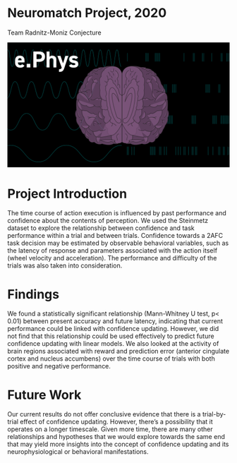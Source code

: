 # Neuromatch Project, 2020
Team Radnitz-Moniz Conjecture

![](TeamEphys.png)

# Project Introduction
The time course of action execution is influenced by past performance and confidence about the contents of perception. We used the Steinmetz dataset to explore the relationship between confidence and task performance within a trial and between trials. Confidence towards a 2AFC task decision may be estimated by observable behavioral variables, such as the latency of response and parameters associated with the action itself (wheel velocity and acceleration). The performance and difficulty of the trials was also taken into consideration. 

# Findings
We found a statistically significant relationship (Mann-Whitney U test, p< 0.01) between present accuracy and future latency, indicating that current performance could be linked with confidence updating. However, we did not find that this relationship could be used effectively to predict future confidence updating with linear models.  We also looked at the activity of brain regions associated with reward and prediction error (anterior cingulate cortex and nucleus accumbens) over the time course of trials with both positive and negative performance.

# Future Work
Our current results do not offer conclusive evidence that there is a trial-by-trial effect of confidence updating. However, there’s a possibility that it operates on a longer timescale. Given more time, there are many other relationships and hypotheses that we would explore towards the same end that may yield more insights into the concept of confidence updating and its neurophysiological or behavioral manifestations. 
